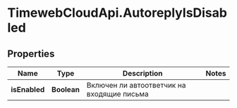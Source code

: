 # TimewebCloudApi.AutoreplyIsDisabled

## Properties

Name | Type | Description | Notes
------------ | ------------- | ------------- | -------------
**isEnabled** | **Boolean** | Включен ли автоответчик на входящие письма | 


